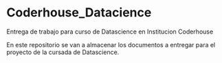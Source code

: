 # Coderhouse_Datacience
Entrega de trabajo para curso de Datascience en Institucion Coderhouse

En este repositorio se van a almacenar los documentos a entregar para el proyecto de la cursada de Datascience.

